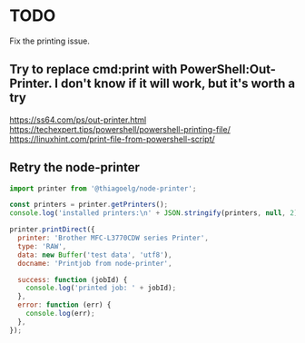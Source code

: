 # TODO

Fix the printing issue.

## Try to replace cmd:print with PowerShell:Out-Printer. I don't know if it will work, but it's worth a try

<https://ss64.com/ps/out-printer.html>
<https://techexpert.tips/powershell/powershell-printing-file/>
<https://linuxhint.com/print-file-from-powershell-script/>

## Retry the node-printer

```javascript
import printer from '@thiagoelg/node-printer';

const printers = printer.getPrinters();
console.log('installed printers:\n' + JSON.stringify(printers, null, 2));

printer.printDirect({
  printer: 'Brother MFC-L3770CDW series Printer',
  type: 'RAW',
  data: new Buffer('test data', 'utf8'),
  docname: 'Printjob from node-printer',

  success: function (jobId) {
    console.log('printed job: ' + jobId);
  },
  error: function (err) {
    console.log(err);
  },
});
```
